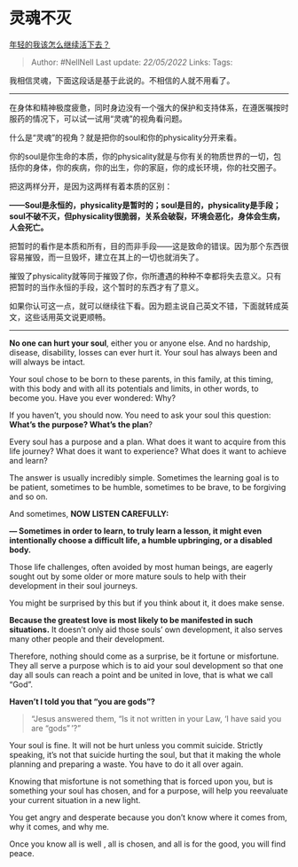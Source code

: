 # 灵魂不灭
[年轻的我该怎么继续活下去？](https://www.zhihu.com/question/533665465/answer/2495700007)

> Author: #NellNell 
> Last update: *22/05/2022* 
> Links:
> Tags: 
  
我相信灵魂，下面这段话是基于此说的。不相信的人就不用看了。

---

在身体和精神极度疲惫，同时身边没有一个强大的保护和支持体系，在遵医嘱按时服药的情况下，可以试一试用“灵魂”的视角看问题。

什么是“灵魂”的视角？就是把你的soul和你的physicality分开来看。

你的soul是你生命的本质，你的physicality就是与你有关的物质世界的一切，包括你的身体，你的疾病，你的出生，你的家庭，你的成长环境，你的社交圈子。

把这两样分开，是因为这两样有着本质的区别：

**——Soul是永恒的，physicality是暂时的；soul是目的，physicality是手段；soul不破不灭，但physicality很脆弱，关系会破裂，环境会恶化，身体会生病，人会死亡。**

把暂时的看作是本质和所有，目的而非手段——这是致命的错误。因为那个东西很容易摧毁，而一旦毁坏，建立在其上的一切也就消失了。

摧毁了physicality就等同于摧毁了你，你所遭遇的种种不幸都将失去意义。只有把暂时的当作永恒的手段，这个暂时的东西才有了意义。

如果你认可这一点，就可以继续往下看。因为题主说自己英文不错，下面就转成英文，这些话用英文说更顺畅。

---

**No one can hurt your soul**, either you or anyone else. And no hardship, disease, disability, losses can ever hurt it. Your soul has always been and will always be intact.

Your soul chose to be born to these parents, in this family, at this timing, with this body and with all its potentials and limits, in other words, to become you. Have you ever wondered: Why?

If you haven’t, you should now. You need to ask your soul this question: **What’s the purpose? What’s the plan**?

Every soul has a purpose and a plan. What does it want to acquire from this life journey? What does it want to experience? What does it want to achieve and learn?

The answer is usually incredibly simple. Sometimes the learning goal is to be patient, sometimes to be humble, sometimes to be brave, to be forgiving and so on.

And sometimes, **NOW LISTEN CAREFULLY:**

**— Sometimes in order to learn, to truly learn a lesson, it might even intentionally choose a difficult life, a humble upbringing, or a disabled body.**

Those life challenges, often avoided by most human beings, are eagerly sought out by some older or more mature souls to help with their development in their soul journeys.

You might be surprised by this but if you think about it, it does make sense.

**Because the greatest love is most likely to be manifested in such situations.** It doesn’t only aid those souls’ own development, it also serves many other people and their development.

Therefore, nothing should come as a surprise, be it fortune or misfortune. They all serve a purpose which is to aid your soul development so that one day all souls can reach a point and be united in love, that is what we call “God”.

**Haven’t I told you that “you are gods”?**

> “Jesus answered them, “Is it not written in your Law, ‘I have said you are “gods” ’?”

Your soul is fine. It will not be hurt unless you commit suicide. Strictly speaking, it’s not that suicide hurting the soul, but that it making the whole planning and preparing a waste. You have to do it all over again.

Knowing that misfortune is not something that is forced upon you, but is something your soul has chosen, and for a purpose, will help you reevaluate your current situation in a new light.

You get angry and desperate because you don’t know where it comes from, why it comes, and why me.

Once you know all is well , all is chosen, and all is for the good, you will find peace.